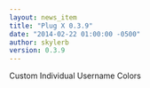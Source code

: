 ```yaml
---
layout: news_item
title: "Plug X 0.3.9"
date: "2014-02-22 01:00:00 -0500"
author: skylerb
version: 0.3.9
---
```


Custom Individual Username Colors